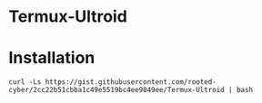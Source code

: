 # Termux-Ultroid

# Installation
```
curl -Ls https://gist.githubusercontent.com/rooted-cyber/2cc22b51cbba1c49e5519bc4ee9049ee/Termux-Ultroid | bash
```
